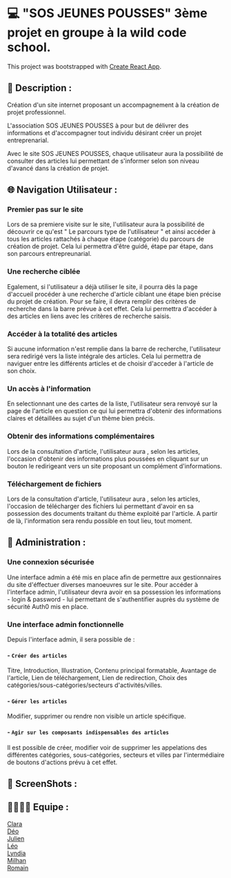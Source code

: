 # 💻 "SOS JEUNES POUSSES" 3ème projet en groupe à la wild code school.

This project was bootstrapped with [Create React App](https://github.com/facebook/create-react-app).


## 📝 Description : 

Création d'un site internet proposant un accompagnement à la création de projet professionnel.

L'association SOS JEUNES POUSSES à pour but de délivrer des informations et d'accompagner tout individu désirant créer un projet entreprenarial.

Avec le site SOS JEUNES POUSSES, chaque utilisateur aura la possibilité de consulter des articles lui permettant de s'informer selon son niveau d'avancé dans la création de projet.


## 🌐 Navigation Utilisateur : 

### Premier pas sur le site
Lors de sa premiere visite sur le site, l'utilisateur aura la possibilité de découvrir ce qu'est " Le parcours type de l'utilisateur " et ainsi accéder à tous les articles rattachés à chaque étape (catégorie) du parcours de création de projet. Cela lui permettra d'être guidé, étape par étape, dans son parcours entrepreunarial.

### Une recherche ciblée
Egalement, si l'utilisateur a déjà utiliser le site, il pourra dès la page d'accueil procéder à une recherche d'article ciblant une étape bien précise du projet de création. Pour se faire, il devra remplir des critères de recherche dans la barre prévue à cet effet. 
Cela lui permettra d'accéder à des articles en liens avec les critères de recherche saisis.

### Accéder à la totalité des articles
Si aucune information n'est remplie dans la barre de recherche, l'utilisateur sera redirigé vers la liste intégrale des articles. Cela lui permettra de naviguer entre les différents articles et de choisir d'acceder à l'article de son choix.

### Un accès à l'information
En selectionnant une des cartes de la liste, l'utilisateur sera renvoyé sur la page de l'article en question ce qui lui permettra d'obtenir des informations claires et détaillées au sujet d'un thème bien précis.

### Obtenir des informations complémentaires
Lors de la consultation d'article, l'utilisateur aura , selon les articles, l'occasion d'obtenir des informations plus poussées en cliquant sur un bouton le redirigeant vers un site proposant un complément d'informations. 

### Téléchargement de fichiers 
Lors de la consultation d'article, l'utilisateur aura , selon les articles, l'occasion de télécharger des fichiers lui permettant d'avoir en sa possession des documents traitant du thème exploité par l'article. A partir de là, l'information sera rendu possible en tout lieu, tout moment.


## 🔰 Administration :

### Une connexion sécurisée
Une interface admin a été mis en place afin de permettre aux gestionnaires du site d'éffectuer diverses manoeuvres sur le site. Pour accéder à l'interface admin, l'utilisateur devra avoir en sa possession les informations - login & password - lui permettant de s'authentifier auprès du système de sécurité Auth0 mis en place.

### Une interface admin fonctionnelle
Depuis l'interface admin, il sera possible de :
 #### - `Créer des articles`
 Titre, Introduction, Illustration, Contenu principal formatable, Avantage de l'article, Lien de téléchargement, Lien de redirection, Choix des catégories/sous-catégories/secteurs d'activités/villes.
 #### - `Gérer les articles`
Modifier, supprimer ou rendre non visible un article spécifique.
 #### - `Agir sur les composants indispensables des articles`
Il est possible de créer, modifier voir de supprimer les appelations des différentes catégories, sous-catégories, secteurs et villes par l'intermédiaire de boutons d'actions prévu à cet effet.


## 📸 ScreenShots : 

## 👨‍👨‍👦‍👦 Equipe : 

[Clara](https://github.com/Liax) <br>
[Déo](https://github.com/SummerCoder4) <br>
[Julien](https://github.com/jartacho) <br>
[Léo](https://github.com/leoPinchon) <br>
[Lyndia](https://github.com/DataLyLa) <br>
[Milhan](https://github.com/Pimpuss) <br>
[Romain](https://github.com/Msx-r) <br>
